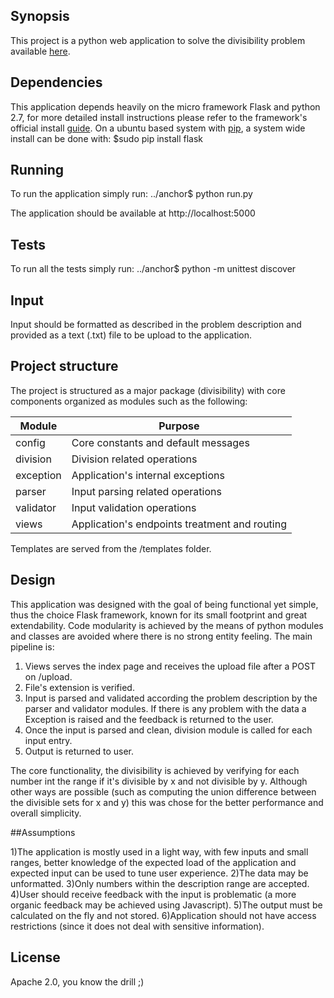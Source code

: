 ## Synopsis

This project is a python web application to solve the divisibility problem available [here](www.spoj.com/problems/SMPDIV).


## Dependencies

This application depends heavily on the micro framework Flask and python 2.7, for more detailed install instructions please refer to the framework's official install [guide](http://flask.pocoo.org/docs/0.11/installation/). On a ubuntu based system with [pip](https://pip.pypa.io/en/stable/), a system wide install can be done with:
    $sudo pip install flask


## Running

To run the application simply run:
    ../anchor$ python run.py

The application should be available at http://localhost:5000

## Tests

To run all the tests simply run:
    ../anchor$ python -m unittest discover


## Input

Input should be formatted as described in the problem description and provided as a text (.txt) file to be upload to the application.


## Project structure

The project is structured as a major package (divisibility) with core components organized as modules such as the following:

Module | Purpose
------ | -------
config | Core constants and default messages
division | Division related operations
exception | Application's internal exceptions
parser | Input parsing related operations
validator | Input validation operations
views | Application's endpoints treatment and routing

Templates are served from the /templates folder.


## Design

This application was designed with the goal of being functional yet simple, thus the choice Flask framework, known for its small footprint and great extendability. Code modularity is achieved by the means of python modules and classes are avoided where there is no strong entity feeling. The main pipeline is:

1) Views serves the index page and receives the upload file after a POST on /upload.
2) File's extension is verified.
3) Input is parsed and validated according the problem description by the parser and validator modules. If there is any problem with the data a Exception is raised and the feedback is returned to the user.
4) Once the input is parsed and clean, division module is called for each input entry.
5) Output is returned to user.

The core functionality, the divisibility is achieved by verifying for each number int the range if it's divisible by x and not divisible by y. Although other ways are possible (such as computing the union difference between the divisible sets for x and y) this was chose for the better performance and overall simplicity.


##Assumptions

1)The application is mostly used in a light way, with few inputs and small ranges, better knowledge of the expected load of the application and expected input can be used to tune user experience.
2)The data may be unformatted.
3)Only numbers within the description range are accepted.
4)User should receive feedback with the input is problematic (a more organic feedback may be achieved using Javascript).
5)The output must be calculated on the fly and not stored.
6)Application should not have access restrictions (since it does not deal with sensitive information).


## License

Apache 2.0, you know the drill ;)
